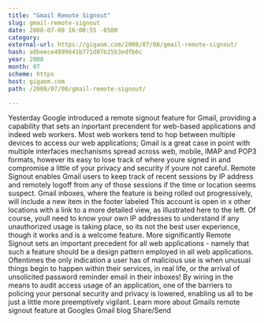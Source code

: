 ```yaml
---
title: "Gmail Remote Signout"
slug: gmail-remote-signout
date: 2008-07-08 16:00:55 -0500
category: 
external-url: https://gigaom.com/2008/07/08/gmail-remote-signout/
hash: a8beece4899841b771d07b25b3edfb6c
year: 2008
month: 07
scheme: https
host: gigaom.com
path: /2008/07/08/gmail-remote-signout/

---
```


Yesterday Google introduced a remote signout feature for Gmail, providing a capability that sets an inportant precendent for web-based applications and indeed web workers.  Most web workers tend to hop between multiple devices to access our web applications; Gmail is a great case in point with multiple interfaces mechanisms spread across web, mobile, IMAP and POP3 formats, however its easy to lose track of where youre signed in and compromise a little of your privacy and security if youre not careful.  Remote Signout enables Gmail users to keep track of recent sessions by IP address and remotely logoff from any of those sessions if the time or location seems suspect.    Gmail inboxes, where the feature is being rolled out progressively, will include a new item in the footer labeled This account is open in x other locations with a link to a more detailed view, as illustrated here to the left. Of course, youll need to know your own IP addresses to understand if any unauthorized usage is taking place, so its not the best user experience, though it works and is a welcome feature.  More significantly Remote Signout sets an important precedent for all web applications - namely that such a feature should be a design pattern employed in all web applications.  Oftentimes the only indication a user has of malicious use is when unusual things begin to happen within their services, in real life, or the arrival of unsolicited password reminder email in their inboxes! By wiring in the means to audit access usage of an application, one of the barriers to policing your personal security and privacy is lowered, enabling us all to be just a little more preemptively vigilant.  Learn more about Gmails remote signout feature at Googles Gmail blog  Share/Send
